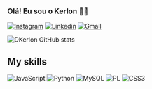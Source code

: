 
### Olá! Eu sou o Kerlon 👋🏻

[![Instagram](https://img.shields.io/badge/Instagram-E4405F?style=for-the-badge&logo=instagram&logoColor=white)](https://www.instagram.com/kerlon_44)
[![Linkedin](https://img.shields.io/badge/LinkedIn-0077B5?style=for-the-badge&logo=linkedin&logoColor=white)](http://www.linkedin.com/in/kerlon-aragão)
[![Gmail](https://img.shields.io/badge/Gmail-333333?style=for-the-badge&logo=gmail&logoColor=red)](mailto:Kerlonbrito0@gmail.com)

![DKerlon GitHub stats](https://github-readme-stats.vercel.app/api?username=Dkerlon&show_icons=true&theme=dracula)

## My skills

![JavaScript](https://img.shields.io/badge/JavaScript-F7DF1E?style=for-the-badge&logo=javascript&logoColor=black)
![Python](https://img.shields.io/badge/python-3670A0?style=for-the-badge&logo=python&logoColor=ffdd54)
![MySQL](https://img.shields.io/badge/MySQL-00000F?style=for-the-badge&logo=mysql&logoColor=white)
![PL](https://img.shields.io/badge/PL%2FSQL-FFFFFF?style=for-the-badge&logo=oracle&logoColor=FF0000&labelColor=FFFFFF&color=FF0000)
![CSS3](https://img.shields.io/badge/CSS3-1572B6?style=for-the-badge&logo=css3&logoColor=white)


